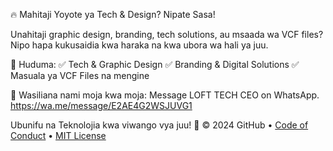 🔥 Mahitaji Yoyote ya Tech & Design? Nipate Sasa!

Unahitaji graphic design, branding, tech solutions, au msaada wa VCF files? Nipo hapa kukusaidia kwa haraka na kwa ubora wa hali ya juu.

📌 Huduma:
✅ Tech & Graphic Design
✅ Branding & Digital Solutions
✅ Masuala ya VCF Files na mengine

📲 Wasiliana nami moja kwa moja:
Message LOFT TECH  CEO on WhatsApp. https://wa.me/message/E2AE4G2WSJUVG1

Ubunifu na Teknolojia kwa viwango vya juu! 🚀
&copy; 2024 GitHub &bull; [Code of Conduct](https://www.contributor-covenant.org/version/2/1/code_of_conduct/code_of_conduct.md) &bull; [MIT License](https://gh.io/mit)
